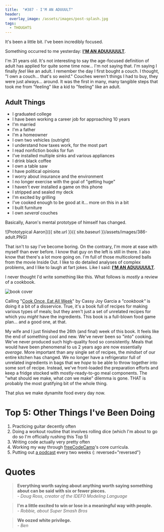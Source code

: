 ```yaml
---
title:  "#387 - I'M AN ADUUULT"
header:
  overlay_image: /assets/images/post-splash.jpg
tags:
  - THOUGHTS
---
```


It's been a little bit. I've been incredibly focused. 

Something occurred to me yesterday: **[I'M AN ADUUUUULT](https://www.youtube.com/watch?v=gAYL5H46QnQ)**.

I'm 31 years old. It's not interesting to say the age-focused definition of adult has applied for quite some time now... I'm not saying that. I'm saying I finally *feel* like an adult. I remember the day I first bought a couch. I thought, "I own a couch... that's so *weird*." Couches weren't things I had to buy, they were just always... around. It was the first in many, many tangible steps that took me from "feeling" like a kid to "feeling" like an adult.

## Adult Things

- I graduated college
- I have been working a career job for approaching 10 years
- I'm married
- I'm a father
- I'm a homeowner
- I own two vehicles (outright)
- I understand how taxes work, for the most part
- I read nonfiction books for fun
- I've installed multiple sinks and various appliances
- I drink black coffee
- I own a table saw
- I have political opinions
- I worry about insurance and the environment
- I no longer exercise with the goal of "getting huge"
- I haven't ever installed a game on this phone
- I stripped and sealed my deck
- I'm excited by grilling
- I've cooked enough to be good at it... more on this in a bit
- I built furniture
- I own *several* couches

Basically, Aaron's mental prototype of himself has changed.

![Prototypical Aaron]({{ site.url }}{{ site.baseurl }}/assets/images/386-adult.PNG)

That isn't to say I've become boring. On the contrary, I'm more at ease with myself than ever before. I know that guy on the left is still in there. I also know that there's a lot more going on. I'm full of those multicolored balls from the movie Inside Out. I like to do detailed analyses of complex problems, and I like to laugh at fart jokes. Like I said: **[I'M AN ADUUUUULT](https://www.youtube.com/watch?v=gAYL5H46QnQ)**.

I never thought I'd write something like this. What follows is *mostly* a review of a cookbook.

![book cover](https://fedandfit.com/wp-content/uploads/2019/01/Cook-Once-Eat-All-Week-Cover-3.png)

Calling "[Cook Once, Eat All Week](https://fedandfit.com/cook-once-eat-all-week/)" by Cassy Joy Garcia a *"cookbook"* is doing it a bit of a disservice. True, it's a book full of recipes for making various types of meals; but they aren't just a set of unrelated recipes for which you *might* have the ingredients. This book is a full-blown food game plan... and a good one, at that.

My wife and I just finished the 26th (and final) week of this book. It feels like the end of something cool and new. We've never been so "into" cooking. We've never produced such high-quality food so consistently. Meals that would have been phenomenal to us 2 years ago are now essentially *average*. More important than any single set of recipes, the *mindset* of our entire kitchen has changed. We no longer have a refrigerator full of unrelated ingredients in bags that we *hope* to be able to throw together into some sort of recipe. Instead, we've front-loaded the preparation efforts and keep a fridge stocked with mostly-ready-to-go meal components. The "what should we make, what *can* we make" dilemma is gone. THAT is probably the most gratifying bit of the whole thing.

That plus we make dynamite food every day now.

# Top 5: Other Things I've Been Doing

1. Practicing guitar decently often
2. Doing a workout routine that involves rolling dice (which I'm about to go do so I'm officially rushing this Top 5)
3. Writing code actually very pretty often
4. Working my way through [freeCodeCamp](http://www.freecodecamp.org)'s core curricula.
5. Putting out [a podcast](https://wesceneamovie.com/) every two weeks
{: reversed="reversed"}

# Quotes
> **Everything worth saying about anything worth saying something about can be said with six or fewer pieces.**  
> *- Doug Ross, creator of the IDEF0 Modeling Language*

> **I'm a little excited to win or lose in a meaningful way with people.**  
> *- Robbie, about Super Smash Bros*

> **We oozed white privilege.**  
> *- Ben*